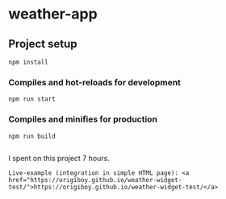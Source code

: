 # weather-app

## Project setup
```
npm install
```

### Compiles and hot-reloads for development
```
npm run start
```

### Compiles and minifies for production
```
npm run build
```

```
```
I spent on this project 7 hours.
```
Live-example (integration in simple HTML page): <a href="https://origiboy.github.io/weather-widget-test/">https://origiboy.github.io/weather-widget-test/</a>
